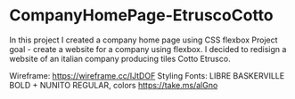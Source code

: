 # CompanyHomePage-EtruscoCotto
In this project I created a company home page using CSS flexbox
Project goal - create a website for a company using flexbox. I decided to redisign a website of an italian company producing tiles Cotto Etrusco.

Wireframe: https://wireframe.cc/IJtDOF 
Styling
Fonts: LIBRE BASKERVILLE BOLD + NUNITO REGULAR, colors https://take.ms/alGno  
